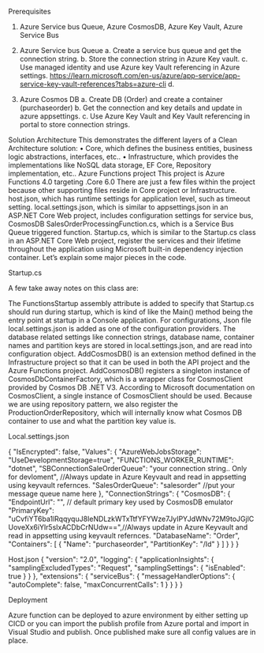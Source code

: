 Prerequisites
1)	Azure Service bus Queue, Azure CosmosDB, Azure Key Vault, Azure Service Bus

2)	Azure Service bus Queue
a.	Create a service bus queue and get the connection string.
b.	Store the connection string in Azure Key vault. 
c.	Use managed identity and use Azure key Vault referencing in Azure settings. https://learn.microsoft.com/en-us/azure/app-service/app-service-key-vault-references?tabs=azure-cli
d.	
3)	Azure Cosmos DB
a.	Create DB (Order) and create a container (purchaseorder) 
b.	Get the connection and key details and update in azure appsettings. 
c.	Use Azure Key Vault and Key Vault referencing in portal to store connection strings. 

Solution Architecture
This demonstrates the different layers of a Clean Architecture solution:
•	Core, which defines the business entities, business logic abstractions, interfaces, etc..
•	Infrastructure, which provides the implementations like NoSQL data storage, EF Core, Repository implementation, etc..
Azure Functions project
This project is Azure Functions 4.0 targeting .Core 6.0 There are just a few files within the project because other supporting files reside in Core project or Infrastructure.
host.json, which has runtime settings for application level, such as timeout setting.
local.settings.json, which is similar to appsettings.json in an ASP.NET Core Web project, includes configuration settings for service bus, CosmosDB
SalesOrderProcessingFunction.cs, which is a Service Bus Queue triggered function.
Startup.cs, which is similar to the Startup.cs class in an ASP.NET Core Web project, register the services and their lifetime throughout the application using Microsoft built-in dependency injection container. 
Let’s explain some major pieces in the code.

Startup.cs

A few take away notes on this class are:

The FunctionsStartup assembly attribute is added to specify that Startup.cs should run during startup, which is kind of like the Main() method being the entry point at startup in a Console application.
For configurations, Json file local.settings.json is added as one of the configuration providers.
The database related settings like connection strings, database name, container names and partition keys are stored in local.settings.json, and are read into configuration object.
AddCosmosDB() is an extension method defined in the Infrastructure project so that it can be used in both the API project and the Azure Functions project. AddCosmosDB() registers a singleton instance of CosmosDbContainerFactory, which is a wrapper class for CosmosClient provided by Cosmos DB .NET V3. According to Microsoft documentation on CosmosClient, a single instance of CosmosClient should be used. 
Because we are using repository pattern, we also register the ProductionOrderRepository, which will internally know what Cosmos DB container to use and what the partition key value is.


Local.settings.json

{
  "IsEncrypted": false,
  "Values": {
    "AzureWebJobsStorage": "UseDevelopmentStorage=true",
    "FUNCTIONS_WORKER_RUNTIME": "dotnet",
    "SBConnectionSaleOrderQueue": "your connection string.. Only for devloment", //Always update in Azure Keyvault and read in appsetting using keyvault refernces.
    "SalesOrderQueue": "salesorder" //put your message queue  name here
  },
  "ConnectionStrings": {
    "CosmosDB": {
      "EndpointUrl": "",
      // default primary key used by CosmosDB emulator
      "PrimaryKey": "uCvfiYT6ba1lRqqyquJ8IeNDLzkWTxTtfYFYWze7JyIPYJdWNv72M9toJGjlCUoveXx6iYlr5sIxACDbCrNUdw==",//Always update in Azure Keyvault and read in appsetting using keyvault refernces.
      "DatabaseName": "Order",
      "Containers": [
        {
          "Name": "purchaseorder",
          "PartitionKey": "/Id"
        }
      ]
    }
  }
}

Host.json
{
  "version": "2.0",
  "logging": {
    "applicationInsights": {
      "samplingExcludedTypes": "Request",
      "samplingSettings": {
        "isEnabled": true
      }
    }
  },
  "extensions": {
    "serviceBus": {
      "messageHandlerOptions": {
        "autoComplete": false,
        "maxConcurrentCalls": 1
      }
    }
  }
}

Deployment

Azure function can be deployed to azure environment by either setting up CICD or you can import the publish profile from Azure portal and import in Visual Studio and publish. Once published make sure all config values are in place. 
